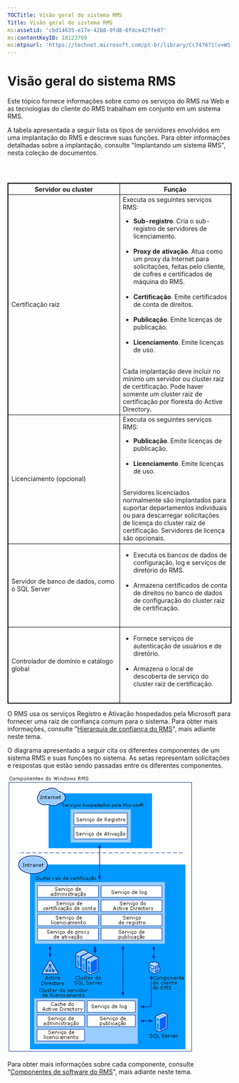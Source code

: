 ```yaml
---
TOCTitle: Visão geral do sistema RMS
Title: Visão geral do sistema RMS
ms:assetid: 'cbd14635-e17e-42b8-9fd8-6fdce42ffe07'
ms:contentKeyID: 18123769
ms:mtpsurl: 'https://technet.microsoft.com/pt-br/library/Cc747671(v=WS.10)'
---
```


Visão geral do sistema RMS
==========================

Este tópico fornece informações sobre como os serviços do RMS na Web e as tecnologias do cliente do RMS trabalham em conjunto em um sistema RMS.

A tabela apresentada a seguir lista os tipos de servidores envolvidos em uma implantação do RMS e descreve suas funções. Para obter informações detalhadas sobre a implantação, consulte "Implantando um sistema RMS", nesta coleção de documentos.

###  

 
<table style="border:1px solid black;">
<colgroup>
<col width="50%" />
<col width="50%" />
</colgroup>
<thead>
<tr class="header">
<th style="border:1px solid black;" >Servidor ou cluster</th>
<th style="border:1px solid black;" >Função</th>
</tr>
</thead>
<tbody>
<tr class="odd">
<td style="border:1px solid black;">Certificação raiz</td>
<td style="border:1px solid black;">Executa os seguintes serviços RMS:
<ul>
<li><strong>Sub-registro</strong>. Cria o sub-registro de servidores de licenciamento.<br />
<br />
</li>
<li><strong>Proxy de ativação</strong>. Atua como um proxy da Internet para solicitações, feitas pelo cliente, de cofres e certificados de máquina do RMS.<br />
<br />
</li>
<li><strong>Certificação</strong>. Emite certificados de conta de direitos.<br />
<br />
</li>
<li><strong>Publicação</strong>. Emite licenças de publicação.<br />
<br />
</li>
<li><strong>Licenciamento</strong>. Emite licenças de uso.<br />
<br />
</li>
</ul>
Cada implantação deve incluir no mínimo um servidor ou cluster raiz de certificação. Pode haver somente um cluster raiz de certificação por floresta do Active Directory.</td>
</tr>
<tr class="even">
<td style="border:1px solid black;">Licenciamento (opcional)</td>
<td style="border:1px solid black;">Executa os seguintes serviços RMS:
<ul>
<li><strong>Publicação</strong>. Emite licenças de publicação.<br />
<br />
</li>
<li><strong>Licenciamento</strong>. Emite licenças de uso.<br />
<br />
</li>
</ul>
Servidores licenciados normalmente são implantados para suportar departamentos individuais ou para descarregar solicitações de licença do cluster raiz de certificação. Servidores de licença são opcionais.</td>
</tr>
<tr class="odd">
<td style="border:1px solid black;">Servidor de banco de dados, como o SQL Server</td>
<td style="border:1px solid black;"><ul>
<li>Executa os bancos de dados de configuração, log e serviços de diretório do RMS.<br />
<br />
</li>
<li>Armazena certificados de conta de direitos no banco de dados de configuração do cluster raiz de certificação.<br />
<br />
</li>
</ul></td>
</tr>
<tr class="even">
<td style="border:1px solid black;">Controlador de domínio e catálogo global</td>
<td style="border:1px solid black;"><ul>
<li>Fornece serviços de autenticação de usuários e de diretório.<br />
<br />
</li>
<li>Armazena o local de descoberta de serviço do cluster raiz de certificação.<br />
<br />
</li>
</ul></td>
</tr>
</tbody>
</table>
 

O RMS usa os serviços Registro e Ativação hospedados pela Microsoft para fornecer uma raiz de confiança comum para o sistema. Para obter mais informações, consulte "[Hierarquia de confiança do RMS](https://technet.microsoft.com/2d44182f-a653-4383-aba1-dade53f7cf9a)", mais adiante neste tema.

O diagrama apresentado a seguir cita os diferentes componentes de um sistema RMS e suas funções no sistema. As setas representam solicitações e respostas que estão sendo passadas entre os diferentes componentes.

![](images/Cc747671.29138741-d45c-459b-8ead-b9bc3f708dd5(WS.10).gif)

Para obter mais informações sobre cada componente, consulte "[Componentes de software do RMS](https://technet.microsoft.com/e38a840e-f390-48fd-8354-50108a64f5ca)", mais adiante neste tema.
